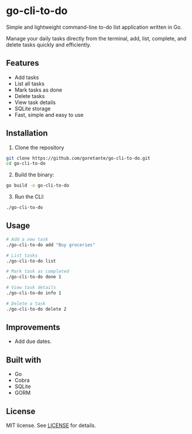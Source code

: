 # go-cli-to-do

Simple and lightweight command-line to-do list application written in Go.

Manage your daily tasks directly from the terminal, add, list, complete, and delete tasks quickly and efficiently.

## Features
- Add tasks
- List all tasks
- Mark tasks as done
- Delete tasks
- View task details
- SQLite storage
- Fast, simple and easy to use

## Installation
1. Clone the repository
```bash
git clone https://github.com/goretante/go-cli-to-do.git
cd go-cli-to-do
```
2. Build the binary:
```bash
go build -o go-cli-to-do
```
3. Run the CLI:
```bash
./go-cli-to-do
```

## Usage
```bash
# Add a new task
./go-cli-to-do add "Buy groceries"

# List tasks
./go-cli-to-do list

# Mark task as completed
./go-cli-to-do done 1

# View task details
./go-cli-to-do info 1

# Delete a task
./go-cli-to-do delete 2
```

## Improvements
- Add due dates.

## Built with
- Go
- Cobra
- SQLite
- GORM

## License
MIT license. See [LICENSE](https://github.com/goretante/go-cli-to-do/blob/main/LICENSE) for details.